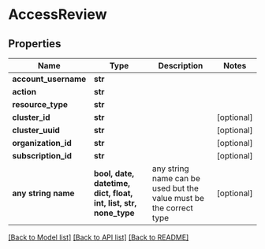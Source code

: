 # AccessReview


## Properties
Name | Type | Description | Notes
------------ | ------------- | ------------- | -------------
**account_username** | **str** |  | 
**action** | **str** |  | 
**resource_type** | **str** |  | 
**cluster_id** | **str** |  | [optional] 
**cluster_uuid** | **str** |  | [optional] 
**organization_id** | **str** |  | [optional] 
**subscription_id** | **str** |  | [optional] 
**any string name** | **bool, date, datetime, dict, float, int, list, str, none_type** | any string name can be used but the value must be the correct type | [optional]

[[Back to Model list]](../README.md#documentation-for-models) [[Back to API list]](../README.md#documentation-for-api-endpoints) [[Back to README]](../README.md)


